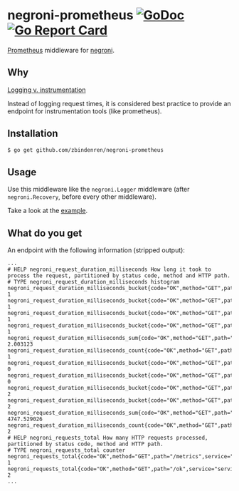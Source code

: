 # negroni-prometheus [![GoDoc](http://godoc.org/github.com/zbinderen/negroni-prometheus?status.svg)](http://godoc.org/github.com/zbindenren/negroni-prometheus) [![Go Report Card](https://goreportcard.com/badge/github.com/zbindenren/negroni-prometheus)](https://goreportcard.com/report/github.com/zbindenren/negroni-prometheus)
[Prometheus](http://prometheus.io) middleware for [negroni](https://github.com/codegangsta/negroni).

## Why
[Logging v. instrumentation](http://peter.bourgon.org/blog/2016/02/07/logging-v-instrumentation.html)

Instead of logging request times, it is considered best practice to provide an endpoint for instrumentation tools (like prometheus).

## Installation

```bash
$ go get github.com/zbindenren/negroni-prometheus
```

## Usage

Use this middleware like the `negroni.Logger` middleware (after `negroni.Recovery`, before every other middleware).

Take a look at the [example](./example/main.go).

## What do you get

An endpoint with the following information (stripped output):
```
...
# HELP negroni_request_duration_milliseconds How long it took to process the request, partitioned by status code, method and HTTP path.
# TYPE negroni_request_duration_milliseconds histogram
negroni_request_duration_milliseconds_bucket{code="OK",method="GET",path="/metrics",service="serviceName",le="300"} 1
negroni_request_duration_milliseconds_bucket{code="OK",method="GET",path="/metrics",service="serviceName",le="1200"} 1
negroni_request_duration_milliseconds_bucket{code="OK",method="GET",path="/metrics",service="serviceName",le="5000"} 1
negroni_request_duration_milliseconds_bucket{code="OK",method="GET",path="/metrics",service="serviceName",le="+Inf"} 1
negroni_request_duration_milliseconds_sum{code="OK",method="GET",path="/metrics",service="serviceName"} 2.003123
negroni_request_duration_milliseconds_count{code="OK",method="GET",path="/metrics",service="serviceName"} 1
negroni_request_duration_milliseconds_bucket{code="OK",method="GET",path="/ok",service="serviceName",le="300"} 0
negroni_request_duration_milliseconds_bucket{code="OK",method="GET",path="/ok",service="serviceName",le="1200"} 0
negroni_request_duration_milliseconds_bucket{code="OK",method="GET",path="/ok",service="serviceName",le="5000"} 2
negroni_request_duration_milliseconds_bucket{code="OK",method="GET",path="/ok",service="serviceName",le="+Inf"} 2
negroni_request_duration_milliseconds_sum{code="OK",method="GET",path="/ok",service="serviceName"} 4747.529026
negroni_request_duration_milliseconds_count{code="OK",method="GET",path="/ok",service="serviceName"} 2
# HELP negroni_requests_total How many HTTP requests processed, partitioned by status code, method and HTTP path.
# TYPE negroni_requests_total counter
negroni_requests_total{code="OK",method="GET",path="/metrics",service="serviceName"} 1
negroni_requests_total{code="OK",method="GET",path="/ok",service="serviceName"} 2
...
```
